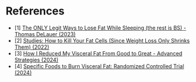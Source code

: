 # References

- [1] [The ONLY Legit Ways to Lose Fat While Sleeping (the rest is BS) - Thomas DeLauer (2023)](https://www.youtube.com/watch?v=oYntYBifmuI)
- [2] [Studies: How to Kill Your Fat Cells (Since Weight Loss Only Shrinks Them) (2022)](https://www.youtube.com/watch?v=7d7Fkap86UM)
- [3] [How I Reduced My Visceral Fat From Good to Great - Advanced Strategies (2024)](https://www.youtube.com/watch?v=uM93dsqVCmk)
- [4] [Specific Foods to Burn Visceral Fat: Randomized Controlled Trial (2024)](https://www.youtube.com/watch?v=lDeegZ1wtAI)